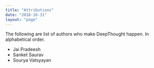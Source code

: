```yaml
---
title: "Attributions"
date: "2018-10-31"
layout: "page"
---
```


The following are list of authors who make DeepThought happen. In alphabetical order.

- Jai Pradeesh
- Sanket Saurav
- Sourya Vatsyayan
